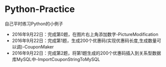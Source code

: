 # Python-Practice
自己平时练习Python的小例子
* 2016年9月22日：完成第0题，在图片右上角添加数字-PictureModification
* 2016年9月22日：完成第1题，生成200个优惠码(实现优惠码长度,生成数量可以调)-CouponMaker
* 2016年9月22日：完成第2题，将第1题生成的200个优惠码插入到关系型数据库MySQL中-ImportCouponStringToMySQL
